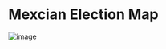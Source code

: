 # Mexcian Election Map

![image](https://github.com/user-attachments/assets/4481abae-a11a-4241-9ff8-2d582703a5e6)
